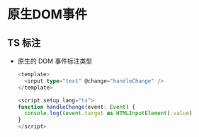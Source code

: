 # 原生DOM事件

## TS 标注

  - 原生的 DOM 事件标注类型

    ```typescript
    <template>
      <input type="text" @change="handleChange" />
    </template>

    <script setup lang="ts">
    function handleChange(event: Event) {
      console.log((event.target as HTMLInputElement).value)
    }
    </script>
    ```
